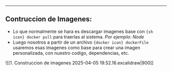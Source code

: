 
---
## Contruccion de Imagenes:
- Lo que normalmente se hara es descargar imagenes base con `{sh icon} docker pull` para traerlas al sistema. *Por ejemplo: Node*
- Luego nosotros a partir de un archivo `{docker icon} dockerFile` usaremos esas imagenes como base para crear una imagen personalizada, con nuestro codigo, dependencias, etc.

![[1. Construccion de imagenes 2025-04-05 19.52.16.excalidraw|900]]

